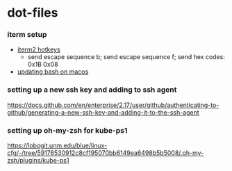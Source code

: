# dot-files

### iterm setup

- [iterm2 hotkeys](http://www.ifdattic.com/iterm-shortcut-keys/)
  * send escape sequence b; send escape sequence f; send hex codes: 0x1B 0x08
- [updating bash on macos](https://itnext.io/upgrading-bash-on-macos-7138bd1066ba)

### setting up a new ssh key and adding to ssh agent

https://docs.github.com/en/enterprise/2.17/user/github/authenticating-to-github/generating-a-new-ssh-key-and-adding-it-to-the-ssh-agent

### setting up oh-my-zsh for kube-ps1

https://lobogit.unm.edu/blue/linux-cfg/-/tree/59176530912c8cf195070bb6149ea6498b5b5008/.oh-my-zsh/plugins/kube-ps1
